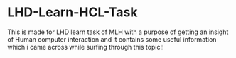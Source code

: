 # LHD-Learn-HCL-Task
This is made for LHD learn task of MLH with a purpose of getting an insight of Human computer interaction and it contains some useful information which i came across while surfing through this topic!!
